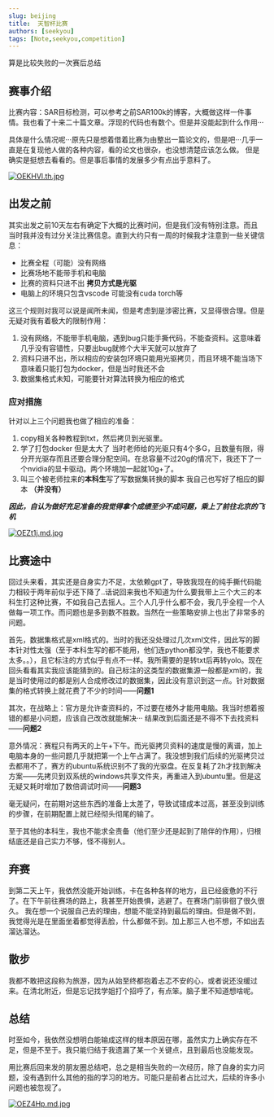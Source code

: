 ```yaml
---
slug: beijing
title:  天智杯比赛
authors: [seekyou]
tags: [Note,seekyou,competition]
---
```

算是比较失败的一次赛后总结

<!-- truncate -->

## 赛事介绍

比赛内容：SAR目标检测，可以参考之前SAR100k的博客，大概做这样一件事情。我也看了十来二十篇文章。浮现的代码也有数个。但是并没能起到什么作用···

具体是什么情况呢···原先只是想着借着比赛为由整出一篇论文的，但是吧···几乎一直是在复现他人做的各种内容，看的论文也很杂，也没想清楚应该怎么做。
但是确实是挺想去看看的。但是事后事情的发展多少有点出乎意料了。 

[![OEKHVl.th.jpg](https://ooo.0x0.ooo/2024/12/28/OEKHVl.th.jpg)](https://img.tg/image/OEKHVl)

## 出发之前

其实出发之前10天左右有确定下大概的比赛时间，但是我们没有特别注意。而且当时我并没有过分关注比赛信息。直到大约只有一周的时候我才注意到一些关键信息：

- 比赛全程（可能）没有网络
- 比赛场地不能带手机和电脑
- 比赛的资料只进不出 **拷贝方式是光驱**
- 电脑上的环境只包含vscode 可能没有cuda torch等

这三个规则对我可以说是闻所未闻，但是考虑到是涉密比赛，又显得很合理。但是无疑对我有着极大的限制作用：

1. 没有网络，不能带手机电脑，遇到bug只能手撕代码，不能查资料。这意味着几乎没有容错性，只要出bug就修个大半天就可以放弃了
2. 资料只进不出，所以相应的安装包环境只能用光驱拷贝，而且环境不能当场下意味着只能打包为docker，但是当时我还不会
3. 数据集格式未知，可能要针对算法转换为相应的格式

### 应对措施

针对以上三个问题我也做了相应的准备：

1. copy相关各种教程到txt，然后拷贝到光驱里。
2. 学了打包docker 但是太大了 当时老师给的光驱只有4个多G，且数量有限，得分开光驱存而且还要合理分配空间。在总容量不过20g的情况下，我还下了一个nvidia的显卡驱动。两个环境加一起就10g+了。
3. 叫三个被老师拉来的**本科生**写了写数据集转换的脚本 我自己也写好了相应的脚本 **（并没有）**

***因此，自认为做好充足准备的我觉得拿个成绩至少不成问题，乘上了前往北京的飞机***

[![OEZt1j.md.jpg](https://ooo.0x0.ooo/2024/12/29/OEZt1j.md.jpg)](https://img.tg/image/OEZt1j)

## 比赛途中

回过头来看，其实还是自身实力不足，太依赖gpt了，导致我现在的纯手撕代码能力相较于两年前似乎还下降了..话说回来我也不知道为什么要我带上三个大三的本科生打这种比赛，不如我自己去摇人。三个人几乎什么都不会，我几乎全程一个人做每一项工作。而问题也是多到数不胜数。当然在一些策略安排上也出了非常多的问题。

首先，数据集格式是xml格式的。当时的我还没处理过几次xml文件，因此写的脚本针对性太强（至于本科生写的都不能用，他们连python都没学，我也不能要求太多。。），且它标注的方式似乎有点不一样。我所需要的是转txt后再转yolo。现在回头看看其实我应该能猜到的。自己标注的这类型的数据集源一般都是xml的，我是当时使用过的都是别人合成修改过的数据集，因此没有意识到这一点。针对数据集的格式转换上就花费了不少的时间——**问题1**

其次，在战略上：官方是允许查资料的，不过要在楼外才能用电脑。我当时想着报错的都是小问题，应该自己改改就能解决···
结果改到后面还是不得不下去找资料——**问题2**

意外情况：赛程只有两天的上午+下午。而光驱拷贝资料的速度是慢的离谱，加上电脑本身的一些问题几乎就把第一个上午占满了。我没想到我们后续的光驱拷贝过去都用不了，赛方的ubuntu系统识别不了我的光驱盘。在反复耗了2h才找到解决方案——先拷贝到双系统的windows共享文件夹，再重进入到ubuntu里。但是这无疑又耗时增加了数倍调试时间——**问题3**

毫无疑问，在前期对这些东西的准备上太差了，导致试错成本过高，甚至没到训练的步骤，在前期配置上就已经彻头彻尾的输了。

至于其他的本科生，我也不能求全责备（他们至少还是起到了陪伴的作用），归根结底还是自己实力不够，怪不得别人。

## 弃赛

到第二天上午，我依然没能开始训练，卡在各种各样的地方，且已经疲惫的不行了。在下午前往赛场的路上，我甚至开始畏惧，逃避了。在赛场门前徘徊了很久很久。
我在想一个说服自己去的理由，想能不能坚持到最后的理由。但是做不到，我觉得光是在里面坐着都觉得丢脸，什么都做不到。加上那三人也不想，不如出去溜达溜达。

## 散步

我都不敢把这段称为旅游，因为从始至终都抱着忐忑不安的心，或者说还没缓过来。在清北附近，但是忘记找学姐打个招呼了，有点笨。脑子里不知道想啥呢。

## 总结

时至如今，我依然没想明白能输成这样的根本原因在哪，虽然实力上确实存在不足，但是不至于。我只能归结于我遗漏了某一个关键点，且到最后也没能发现。

用比赛后回来发的朋友圈总结吧，总之是相当失败的一次经历，除了自身的实力问题，没有遇到什么其他的指的学习的地方。可能只是前者占比过大，后续的许多小问题也被忽视了。

[![OEZ4Hp.md.jpg](https://ooo.0x0.ooo/2024/12/29/OEZ4Hp.md.jpg)](https://img.tg/image/OEZ4Hp)

